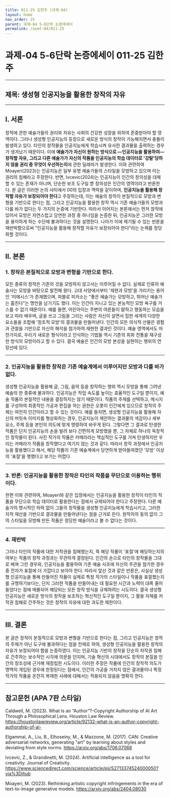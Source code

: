 ```yaml
---
title: 011-25 김한주 (과제-04)
layout: home
nav_order: 25
parent: 과제-04 5-6단락 논증에세이
permalink: /asmt-04/011-25
---
```


# 과제-04 5-6단락 논증에세이 011-25 김한주 

---

## 제목: 생성형 인공지능을 활용한 창작의 자유

---

## I. 서론

창작에 관한 예술가들의 권리와 자유는 사회의 건강한 성장을 위하여 존중받아야 할 영역이다. 그러나 생성형 인공지능의 등장으로 새로운 방식의 창작이 가능해지면서 충돌이 발생하고 있다. 타인의 창작물을 인공지능에게 학습시켜 유사한 결과물을 출력하는 경우가 생겨났기 때문이다. 이에 **예술가가 자신이 원하는 방식으로 —인공지능을 활용하여— 창작할 자유, 그리고 다른 예술가가 자신의 작품을 인공지능의 학습 데이터로 '강탈'당하지 않을 권리 중 무엇이 우선하는지**에 관한 딜레마가 발생한다. 이와 관련하여 Moayeri(2023)는 인공지능은 일부 유명 예술가들의 스타일을 모방하고 있으며 이는 권리의 침해라고 주장한다. 반면, Ivcevic(2024)는 인공지능이 인간의 창의성을 대체할 수 있는 존재가 아니며, 단순한 보조 도구일 뿐 창의성은 인간의 영역이라고 반론한다. 본 글은 이러한 논의 사이에서 00의 입장과 맥락을 같이하며, **인공지능을 활용해 창작할 자유가 보장되어야 한다**고 주장하는데, 이는 예술의 창작이 본질적으로 모방과 변형을 기반으로 한다는 점, 그리고 인공지능을 활용한 창작 역시 기존 예술가들의 모방과 다를 바가 없다는 두 가지의 논증에 기반한다. 따라서 이어지는 본론에서는 먼저 창작에 있어서 모방은 자연스럽고 당연한 과정 중 하나임을 논증한 뒤, 인공지능은 그러한 모방을 용이하게 하는 수단에 불과하다는 것을 설명한다. 나아가 이에 제기될 수 있는 반론을 재반박함으로써 "인공지능을 활용해 창작할 자유가 보장되어야 한다"라는 논제를 정당화할 것이다.

---

## II. 본론

### 1. 창작은 본질적으로 모방과 변형을 기반으로 한다.

모든 종류의 창작은 기존의 것을 모방하지 않고서는 이루어질 수 없다. 실제로 인류의 예술사는 모방을 바탕으로 발전해 왔다. 고대 서양에서부터 '재현과 모방'을 가리키는 용어인 '미메시스'가 존재했으며, 파블로 피카소는 "좋은 예술가는 모방하고, 뛰어난 예술가는 훔친다"는 명언을 남기기도 했다. 이는 인간이 지니고 있는 본능적인 모방 욕구를 거스를 수 없기 때문이다. 예를 들면, 어린아이는 주변의 어른들이 말하고 행동하는 모습을 보고 따라 배우며, 글을 쓰고 그림을 그리는 사람은 자신이 살면서 접한 세계의 다양한 요소들을 조합해 '창조적 모방'의 결과물을 만들어낸다. 인간의 모든 의식적 산물은 경험과 관찰을 기반으로 자신의 해석을 첨가하여 재현한 결과인 것이다. 예술 영역에서도 마찬가지로, 우리가 새로운 형식이라고 인식하는 기법들 역시 기존의 회화 전통을 재구성한 방식의 모방이라고 할 수 있다. 결국 예술은 인간의 모방 본성을 실현하는 행위의 연장선에 있다.

---

### 2. 인공지능을 활용한 창작은 기존 예술계에서 이루어지던 모방과 다를 바가 없다.

생성형 인공지능을 활용해 글, 그림, 음악 등을 창작하는 행위 역시 모방을 통해 그려낸 예술의 한 종류에 불과하다. 인공지능은 작업 속도를 높이는 효율적인 도구일 뿐이지, 예술 작품의 본질적인 내용을 결정하지는 않기 때문이다. 작품의 주제를 선택하고, 메시지를 구성하여 최종적인 가공과 편집을 하는 권한은 오롯이 인간에게 있으므로 창작의 주체는 여전히 인간이라고 할 수 있는 것이다. 예를 들자면, 생성형 인공지능을 활용해 자신의 머릿속 이미지를 형상화하는 경우, 인공지능이 제안하는 결과물의 색감이나 세부 요소, 주제 등을 본인의 의도에 맞게 명령하여 바꾸게 된다. 그렇다면 그 결과로 탄생한 작품은 단지 인공지능의 손을 빌려 보다 간편하게 모방했을 뿐, 그 자체로 하나의 독창적인 창작물이 된다. 사진 작가의 작품은 카메라라는 핵심적인 도구를 거쳐 탄생하지만 우리는 카메라가 작품을 창작했다고 여기지 않는 것과 같다. 따라서 창작 과정에서 인공지능을 활용했다고 해서, 해당 작품이 기존 예술계에서 당연하게 받아들여졌던 '모방' 이상의 '표절'을 행했다고 보기는 어렵다.

---

### 3. 반론: 인공지능을 활용한 창작은 타인의 작품을 무단으로 이용하는 행위이다.

한편 이와 관련하여, Moayeri와 같은 입장에서는 인공지능을 활용한 창작이 타인의 작품을 무단으로 학습 데이터로 활용한다는 점에서 규제되어야 한다고 주장한다. 다른 예술가의 명시적인 허락 없이 그들의 창작물을 생성형 인공지능에게 학습시키고, 그러한 지적 재산을 기반으로 결과물을 만들어낸다는 점을 근거로 든다. 원작자의 동의 없이 그의 스타일을 모방해 만든 작품은 정당한 예술이라고 볼 수 없다는 것이다.

---

### 4. 재반박

그러나 타인의 작품에 대한 저작권을 침해했는지, 즉 해당 작품이 '표절'에 해당하는지의 여부는 작품의 창작 과정과는 무관하게 결정된다. 인간의 손으로 타인의 창작물을 그대로 베껴 그린 경우와, 인공지능을 활용하여 기존 예술 사조에 자신의 주관을 첨가한 경우 중 전자가 표절에 더 가깝다고 보아야 한다. 따라서 앞선 것과 같은 반론은, 사실상 생성형 인공지능을 통해 만들어진 작품이 실제로 특정 작가의 스타일이나 작품을 표절했는지를 규명하기보다는, 단지 그러한 작품을 만들어내는 데 필요한 시간과 노력이 대폭 줄어들었다는 점에 매몰되어 해당되는 모든 창작 방식을 규제하려는 시도이다. 결국 생성형 인공지능은 새로운 방식의 창작을 보조하는 혁신적인 도구일 뿐이지, 그 활용 자체를 저작권 침해로 간주하는 것은 창작의 자유에 대한 과도한 제한이다.

---

## III. 결론 

본 글은 창작이 본질적으로 모방과 변형을 기반으로 한다는 점, 그리고 인공지능은 창작의 주체가 아닌 도구에 불과하다는 점을 전제로 하여, 생성형 인공지능을 활용한 창작의 자유가 보장되어야 함을 논증하였다. 이는 인공지능 기반의 창작을 단순히 저작권 침해로 간주하는 보수적인 시각에 의문을 던지며, 기술 혁신의 시대에서도 창작의 본질을 인간의 창조성에 근거해 재정립한 시도이다.  이러한 주장은 작품에 인간의 창작적 의도가 명백히 개입된 경우에 한정된다는 점에서, 인간의 가공을 거치지 않은 결과물이나 특정 작가의 작품을 온전히 복제한 사례에 대해서는 적용되지 않음을 명확히 한다.

---

## 참고문헌 (APA 7판 스타일)

Caldwell, M. (2023). What Is an “Author”?-Copyright Authorship of AI Art Through a Philosophical Lens. Houston Law Review. https://houstonlawreview.org/article/92132-what-is-an-author-copyright-authorship-of-ai-

Elgammal, A., Liu, B., Elhoseiny, M., & Mazzone, M. (2017). CAN: Creative adversarial networks, generating "art" by learning about styles and deviating from style norms. https://arxiv.org/abs/1706.07068

Ivcevic, Z., & Grandinetti, M. (2024). Artificial intelligence as a tool for creativity. Journal of Creativity. https://www.sciencedirect.com/science/article/pii/S2713374524000050?via%3Dihub

Moayeri, M. (2023). Rethinking artistic copyright infringements in the era of text-to-image generative models. https://arxiv.org/abs/2404.08030